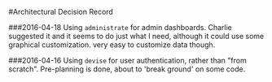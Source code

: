#Architectural Decision Record

###2016-04-18
Using `administrate` for admin dashboards.  Charlie suggested it and it seems
to do just what I need, although it could use some graphical customization.
very easy to customize data though.

###2016-04-16
Using `devise` for user authentication, rather than "from scratch".  Pre-planning is done, about to 'break ground' on some code.
